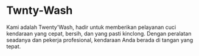 # Twnty-Wash
Kami adalah Twenty'Wash, hadir untuk memberikan pelayanan cuci kendaraan yang cepat, bersih, dan yang pasti kinclong. Dengan peralatan seadanya dan pekerja profesional, kendaraan Anda berada di tangan yang tepat.

